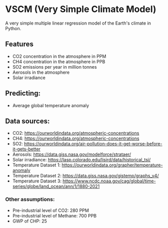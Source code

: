 # VSCM (Very Simple Climate Model)

A very simple multiple linear regression model of the Earth's climate in Python.


## Features

* CO2 concentration in the atmosphere in PPM
* CH4 concentration in the atmosphere in PPB
* SO2 emissions per year in million tonnes
* Aerosols in the atmosphere 
* Solar irradiance


## Predicting:

* Average global temperature anomaly  


## Data sources:

* CO2: https://ourworldindata.org/atmospheric-concentrations
* CH4: https://ourworldindata.org/atmospheric-concentrations
* SO2: https://ourworldindata.org/air-pollution-does-it-get-worse-before-it-gets-better
* Aerosols: https://data.giss.nasa.gov/modelforce/strataer/
* Solar irradiance: https://lasp.colorado.edu/lisird/data/historical_tsi/
* Temperature Dataset 1: https://ourworldindata.org/grapher/temperature-anomaly
* Temperature Dataset 2: https://data.giss.nasa.gov/gistemp/graphs_v4/
* Temperature Dataset 3: https://www.ncdc.noaa.gov/cag/global/time-series/globe/land_ocean/ann/1/1880-2021


### Other assumptions:

* Pre-industrial level of CO2: 280 PPM
* Pre-industrial level of Methane: 700 PPB
* GWP of CHP: 25
